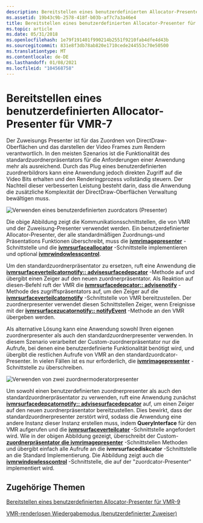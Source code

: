 ```yaml
---
description: Bereitstellen eines benutzerdefinierten Allocator-Presenter für VMR-7
ms.assetid: 19b43c9b-2578-418f-b03b-af7c7a3a46e4
title: Bereitstellen eines benutzerdefinierten Allocator-Presenter für VMR-7
ms.topic: article
ms.date: 05/31/2018
ms.openlocfilehash: 1e79f191401f990214b2551f9210fab4dfe4d43b
ms.sourcegitcommit: 831e8f3db78ab820e1710cede244553c70e50500
ms.translationtype: MT
ms.contentlocale: de-DE
ms.lasthandoff: 01/08/2021
ms.locfileid: "104568758"
---
```

# <a name="supplying-a-custom-allocator-presenter-for-vmr-7"></a>Bereitstellen eines benutzerdefinierten Allocator-Presenter für VMR-7

Der Zuweisungs Presenter ist für das Zuordnen von DirectDraw-Oberflächen und das darstellen der Video Frames zum Rendern verantwortlich. In den meisten Szenarios ist die Funktionalität des standardzuordnerpräsentators für die Anforderungen einer Anwendung mehr als ausreichend. Durch das Plug eines benutzerdefinierten zuordnerbildrors kann eine Anwendung jedoch direkten Zugriff auf die Video Bits erhalten und den Renderingprozess vollständig steuern. Der Nachteil dieser verbesserten Leistung besteht darin, dass die Anwendung die zusätzliche Komplexität der DirectDraw-Oberflächen Verwaltung bewältigen muss.

![Verwenden eines benutzerdefinierten zuordcators (Presenter)](images/custom-ap.png)

Die obige Abbildung zeigt die Kommunikationsschnittstellen, die von VMR und der Zuweisung-Presenter verwendet werden. Ein benutzerdefinierter Allocator-Presenter, der alle standardmäßigen Zuordnungs-und Präsentations Funktionen überschreibt, muss die [**ivmrimagepresenter**](/windows/desktop/api/Strmif/nn-strmif-ivmrimagepresenter) -Schnittstelle und die [**ivmrsurfaceallocator**](/windows/desktop/api/Strmif/nn-strmif-ivmrsurfaceallocator) -Schnittstelle implementieren und optional [**ivmrwindowlesscontrol**](/windows/desktop/api/Strmif/nn-strmif-ivmrwindowlesscontrol).

Um den standardzuordnerpräsentator zu ersetzen, ruft eine Anwendung die [**ivmrsurfaceverteilcatornotify:: advisesurfacedepcator**](/windows/desktop/api/Strmif/nf-strmif-ivmrsurfaceallocatornotify-advisesurfaceallocator) -Methode auf und übergibt einen Zeiger auf den neuen zuordnerpräsentator. Als Reaktion auf diesen-Befehl ruft der VMR die [**ivmrsurfacedepcator:: advisenotify**](/windows/desktop/api/Strmif/nf-strmif-ivmrsurfaceallocator-advisenotify) -Methode des zugriffspräsentators auf, um den Zeiger auf die [**ivmrsurfaceverteilcatornotify**](/windows/desktop/api/Strmif/nn-strmif-ivmrsurfaceallocatornotify) -Schnittstelle von VMR bereitzustellen. Der zuordnerpresenter verwendet diesen Schnittstellen Zeiger, wenn Ereignisse mit der [**ivmrsurfacezucatornotify:: notifyEvent**](/windows/desktop/api/Strmif/nf-strmif-ivmrsurfaceallocatornotify-notifyevent) -Methode an den VMR übergeben werden.

Als alternative Lösung kann eine Anwendung sowohl Ihren eigenen zuordnerpresenter als auch den standardzuordnerpresenter verwenden. In diesem Szenario verarbeitet der Custom-zuordnerpräsentator nur die Aufrufe, bei denen eine benutzerdefinierte Funktionalität benötigt wird, und übergibt die restlichen Aufrufe von VMR an den standardzuordcator-Presenter. In vielen Fällen ist es nur erforderlich, die [**ivmrimagepresenter**](/windows/desktop/api/Strmif/nn-strmif-ivmrimagepresenter) -Schnittstelle zu überschreiben.

![Verwenden von zwei zuordnermoderatorpresenter](images/custom-ap2.png)

Um sowohl einen benutzerdefinierten zuordnerpresenter als auch den standardzuordnerpräsentator zu verwenden, ruft eine Anwendung zunächst [**ivmrsurfacedepcatornotify:: advisesurfacedepcator**](/windows/desktop/api/Strmif/nf-strmif-ivmrsurfaceallocatornotify-advisesurfaceallocator) auf, um einen Zeiger auf den neuen zuordnerpräsentator bereitzustellen. Dies bewirkt, dass der standardzuordnerpresenter zerstört wird, sodass die Anwendung eine andere Instanz dieser Instanz erstellen muss, indem **QueryInterface** für den VMR aufgerufen und die [**ivmrsurfaceverteilcator**](/windows/desktop/api/Strmif/nn-strmif-ivmrsurfaceallocator) -Schnittstelle angefordert wird. Wie in der obigen Abbildung gezeigt, überschreibt der Custom- [**zuordnerpräsentator die ivmrimagepresenter**](/windows/desktop/api/Strmif/nn-strmif-ivmrimagepresenter) -Schnittstellen Methoden und übergibt einfach alle Aufrufe an die **ivmrsurfacediskcator** -Schnittstelle an die Standard Implementierung. Die Abbildung zeigt auch die [**ivmrwindowlesscontrol**](/windows/desktop/api/Strmif/nn-strmif-ivmrwindowlesscontrol) -Schnittstelle, die auf der "zuordcator-Presenter" implementiert wird.

## <a name="related-topics"></a>Zugehörige Themen

<dl> <dt>

[Bereitstellen eines benutzerdefinierten Allocator-Presenter für VMR-9](supplying-a-custom-allocator-presenter-for-vmr-9.md)
</dt> <dt>

[VMR-renderlosen Wiedergabemodus (benutzerdefinierter Zuweiser)](vmr-renderless-playback-mode--custom-allocator-presenters.md)
</dt> </dl>

 

 



